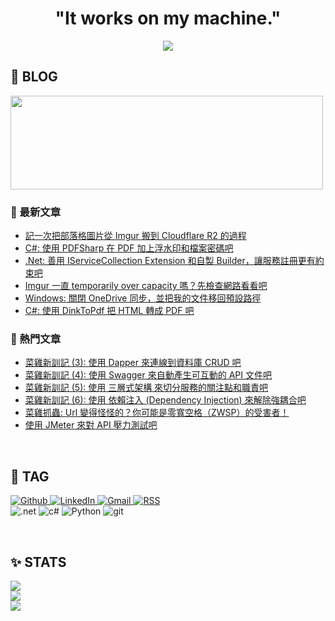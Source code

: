 
<h1 align="center">"It works on my machine."</h1>

<p align="center">
  <img src="https://i.imgur.com/V60ticV.png" border="0">
</p>

## 🐔 BLOG

<p>
  <a href="https://igouist.github.io/">
    <img src="https://image.igouist.net/blog-cover-black.png"  width="500" height="150" border="0">
  </a>
</p>

### 📑 最新文章
<!-- see: https://github.com/gautamkrishnar/blog-post-workflow -->
<!-- BLOG-POST-LIST:START -->
- [記一次把部落格圖片從 Imgur 搬到 Cloudflare R2 的過程](https://igouist.github.io/post/2025/07/migrate-blog-images-to-cloudflare-r2/)
- [C#: 使用 PDFSharp 在 PDF 加上浮水印和檔案密碼吧](https://igouist.github.io/post/2025/07/dotnet-add-watermark-and-password-to-pdf-using-pdfsharp/)
- [.Net: 善用 IServiceCollection Extension 和自製 Builder，讓服務註冊更有約束吧](https://igouist.github.io/post/2025/06/dotnet-using-iservicecollection-extensions-to-enforce-registration-constraints/)
- [Imgur 一直 temporarily over capacity 嗎？先檢查網路看看吧](https://igouist.github.io/post/2025/06/imgur-temporarily-over-capacity-maybe-your-ip-banned/)
- [Windows: 關閉 OneDrive 同步，並把我的文件移回預設路徑](https://igouist.github.io/post/2025/06/disable-onedrive-sync-and-restore-documents-folder/)
- [C#: 使用 DinkToPdf 把 HTML 轉成 PDF 吧](https://igouist.github.io/post/2025/05/csharp-convert-html-to-pdf-using-dinktopdf/)
<!-- BLOG-POST-LIST:END -->

### 🐽 熱門文章
- [菜雞新訓記 (3): 使用 Dapper 來連線到資料庫 CRUD 吧](https://igouist.github.io/post/2021/05/newbie-3-dapper/)
- [菜雞新訓記 (4): 使用 Swagger 來自動產生可互動的 API 文件吧](https://igouist.github.io/post/2021/05/newbie-4-swagger/)
- [菜雞新訓記 (5): 使用 三層式架構 來切分服務的關注點和職責吧](https://igouist.github.io/post/2021/10/newbie-5-3-layer-architecture/)
- [菜雞新訓記 (6): 使用 依賴注入 (Dependency Injection) 來解除強耦合吧](https://igouist.github.io/post/2021/11/newbie-6-dependency-injection/)
- [菜雞抓蟲: Url 變得怪怪的？你可能是零寬空格（ZWSP）的受害者！](https://igouist.github.io/post/2021/06/zero-width-space/)
- [使用 JMeter 來對 API 壓力測試吧](https://igouist.github.io/post/2022/10/jmeter/)

<br/>

## 🔖 TAG

<p>
  <a href="https://github.com/Igouist">
    <img alt="Github" src="https://img.shields.io/badge/GitHub-100000?style=for-the-badge&logo=github&logoColor=white"/>
  </a>
  <a href="https://www.linkedin.com/in/igouist/">
    <img alt="LinkedIn" src="https://img.shields.io/badge/LinkedIn-0077B5?style=for-the-badge&logo=linkedin&logoColor=white"/>
  </a>
  <a href="mailto:ursaliker@gmail.com">
    <img alt="Gmail" src="https://img.shields.io/badge/Gmail-D14836?style=for-the-badge&logo=gmail&logoColor=white"/>
  </a>
  <a href="https://igouist.github.io/index.xml">
    <img alt="RSS" src="https://img.shields.io/badge/RSS-FFA500?style=for-the-badge&logo=rss&logoColor=white"/>
  </a>
  
<br/>
    <img alt=".net" algin="center" src="https://img.shields.io/badge/.NET-5C2D91?style=for-the-badge&logo=.net&logoColor=white"></img>
    <img alt="c#" algin="center" src="https://img.shields.io/badge/C%23-239120?style=for-the-badge&logo=c-sharp&logoColor=white"></img>
    <img alt="Python" algin="center" src="https://img.shields.io/badge/Python-14354C?style=for-the-badge&logo=python&logoColor=white"></img>
    <img alt="git" algin="center" src="https://img.shields.io/badge/Git-F05032?style=for-the-badge&logo=git&logoColor=white"></img>
<br/>
</p>

<br/>

## ✨ STATS

<p>
  <!-- <img alt="markdown_totaltime" algin="center" src="https://wakatime.com/badge/user/f791aed8-6784-4231-8f41-7f0d2a29282c.svg"></img><br/> -->
  <img src="https://github-readme-stats.vercel.app/api/top-langs/?username=Igouist&hide=HTML,CSS&layout=compact&bg_color=0D1117&text_color=BBBBBB&hide_border=true"><br/>
  <img src="https://github-readme-stats.vercel.app/api?username=igouist&count_private=true&show_icons=true&hide=contribs,prs&bg_color=0D1117&text_color=BBBBBB&hide_border=true"><br/>
  <img src="https://github-readme-stats.vercel.app/api/wakatime?username=Igouist&layout=compact&bg_color=0D1117&text_color=BBBBBB&hide_border=true&custom_title=Wakatime%20stats%20%28Last%20week%29"><br/>
</p>
